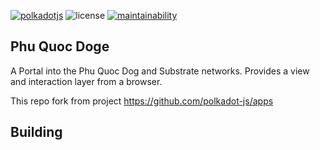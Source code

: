 [![polkadotjs](https://img.shields.io/badge/polkadot-js-orange?style=flat-square)](https://polkadot.js.org)
![license](https://img.shields.io/badge/License-Apache%202.0-blue?logo=apache&style=flat-square)
[![maintainability](https://img.shields.io/codeclimate/maintainability-percentage/polkadot-js/apps?logo=code-climate&style=flat-square)](https://codeclimate.com/github/polkadot-js/apps)

## Phu Quoc Doge

A Portal into the Phu Quoc Dog and Substrate networks. Provides a view and interaction layer from a browser.

This repo fork from project https://github.com/polkadot-js/apps


## Building
